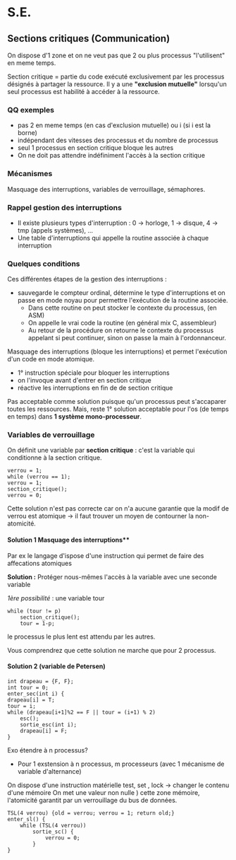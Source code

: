# S.E.

## Sections critiques (Communication)

On dispose d'1 zone et on ne veut pas que 2 ou plus processus "l'utilisent" en meme temps.

Section critique = partie du code exécuté exclusivement par les processus désignés à partager la ressource.
Il y a une **"exclusion mutuelle"** lorsqu'un seul processus est habilité à accéder à la ressource.
 
### QQ exemples

- pas 2 en meme temps (en cas d'exclusion mutuelle) ou i (si i est la borne)
- indépendant des vitesses des processus et du nombre de processus 
- seul 1 processus en section critique bloque les autres
- On ne doit pas attendre indéfiniment l'accès à la section critique

### Mécanismes 

Masquage des interruptions, variables de verrouillage, sémaphores.

### Rappel gestion des interruptions

- Il existe plusieurs types d'interruption : 0 → horloge, 1 → disque, 4 → tmp (appels systèmes), ...
- Une table d'interruptions qui appelle la routine associée à chaque interruption

### Quelques conditions

Ces différentes étapes de la gestion des interruptions :

* sauvegarde le compteur ordinal, détermine le type d'interruptions et on passe en mode noyau pour permettre l'exécution de la routine associée.
	- Dans cette routine on peut stocker le contexte du processus, (en ASM)
	- On appelle le vrai code la routine (en général mix C, assembleur)
	- Au retour de la procédure on retourne le contexte du processus appelant si peut continuer, sinon on passe la main à l'ordonnanceur.

Masquage des interruptions (bloque les interruptions) et permet l'exécution d'un code en mode atomique.
* 1° instruction spéciale pour bloquer les interruptions
* on l'invoque avant d'entrer en section critique
* réactive les interruptions en fin de de section critique

Pas acceptable comme solution puisque qu'un processus peut s'accaparer toutes les ressources. Mais, reste 1° solution acceptable pour l'os (de temps en temps) dans **1 système mono-processeur**.

### Variables de verrouillage

On définit une variable par **section critique** : c'est la variable qui conditionne à la section critique.

	verrou = 1;
	while (verrou == 1);
	verrou = 1;
	section_critique();
	verrou = 0;

Cette solution n'est pas correcte car on n'a aucune garantie que la modif de verrou est atomique → il faut trouver un moyen de contourner la non-atomicité.

#### Solution 1 Masquage des interruptions** 
Par ex le langage d'ispose d'une instruction qui permet de faire des affecations atomiques

**Solution :** Protéger nous-mêmes l'accès à la variable avec une seconde variable 

*1ère possibilité* : une variable tour

	while (tour != p)
		section_critique();
		tour = 1-p;

le processus le plus lent est attendu par les autres.

Vous comprendrez que cette solution ne marche que pour 2 processus.

#### Solution 2 (variable de Petersen)

	int drapeau = {F, F};
	int tour = 0;
	enter_sec(int i) {
	drapeau[i] = T;
	tour = i;
	while (drapeau[i+1]%2 == F || tour = (i+1) % 2)
		esc();
		sortie_esc(int i);
		drapeau[i] = F;
	}

Exo étendre à n processus?

- Pour 1 exstension à n processus, m processeurs (avec 1 mécanisme de variable d'alternance) 

On dispose d'une instruction matérielle test, set , lock → changer le contenu d'une mémoire
On met une valeur non nulle ) cette zone mémoire, l'atomicité garantit par un verrouillage du bus de données.

	TSL(4 verrou) {old = verrou; verrou = 1; return old;}
	enter_sl() {
		while (TSL(4 verrou))
			sortie_sc() {
				verrou = 0;
			}
	}